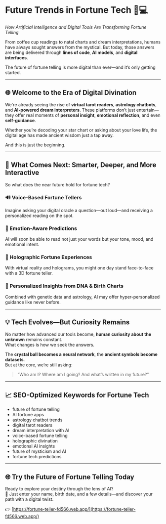 # Future Trends in Fortune Tech 🔮💻  
*How Artificial Intelligence and Digital Tools Are Transforming Fortune Telling*

From coffee cup readings to natal charts and dream interpretations, humans have always sought answers from the mystical. But today, those answers are being delivered through **lines of code**, **AI models**, and **digital interfaces**.

The future of fortune telling is more digital than ever—and it’s only getting started.

---

## 🌐 Welcome to the Era of Digital Divination

We're already seeing the rise of **virtual tarot readers**, **astrology chatbots**, and **AI-powered dream interpreters**. These platforms don’t just entertain—they offer real moments of **personal insight**, **emotional reflection**, and even **self-guidance**.

Whether you’re decoding your star chart or asking about your love life, the digital age has made ancient wisdom just a tap away.

And this is just the beginning.

---

## 🤖 What Comes Next: Smarter, Deeper, and More Interactive

So what does the near future hold for fortune tech?

### 🔊 Voice-Based Fortune Tellers  
Imagine asking your digital oracle a question—out loud—and receiving a personalized reading on the spot.

### 🧠 Emotion-Aware Predictions  
AI will soon be able to read not just your words but your tone, mood, and emotional intent.

### 🪩 Holographic Fortune Experiences  
With virtual reality and holograms, you might one day stand face-to-face with a 3D fortune teller.

### 🧬 Personalized Insights from DNA & Birth Charts  
Combined with genetic data and astrology, AI may offer hyper-personalized guidance like never before.

---

## 💡 Tech Evolves—But Curiosity Remains

No matter how advanced our tools become, **human curiosity about the unknown** remains constant.  
What changes is how we seek the answers.

The **crystal ball becomes a neural network**, the **ancient symbols become datasets**.  
But at the core, we’re still asking:

> “Who am I? Where am I going? And what’s written in my future?”

---

## 📈 SEO-Optimized Keywords for Fortune Tech

- future of fortune telling  
- AI fortune apps  
- astrology chatbot trends  
- digital tarot readers  
- dream interpretation with AI  
- voice-based fortune telling  
- holographic divination  
- emotional AI insights  
- future of mysticism and AI  
- fortune tech predictions  

---

## 🌐 Try the Future of Fortune Telling Today

Ready to explore your destiny through the lens of AI?  
🎯 Just enter your name, birth date, and a few details—and discover your path with a digital twist.

👉 [https://fortune-teller-fd566.web.app/](https://fortune-teller-fd566.web.app/)
